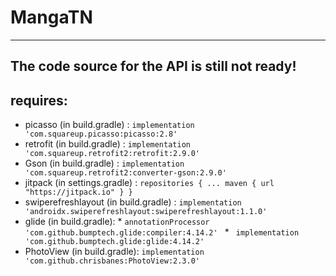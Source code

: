 # MangaTN
---
The code source for the API is still not ready!
----
## requires:
- picasso (in build.gradle) : `implementation 'com.squareup.picasso:picasso:2.8'`
- retrofit (in build.gradle) : `implementation 'com.squareup.retrofit2:retrofit:2.9.0'`
- Gson (in build.gradle) : `implementation 'com.squareup.retrofit2:converter-gson:2.9.0'`
- jitpack (in settings.gradle) : `repositories {
        ...
        maven { url "https://jitpack.io" }
    }`
- swiperefreshlayout (in build.gradle) : `implementation 'androidx.swiperefreshlayout:swiperefreshlayout:1.1.0'`
- glide (in build.gradle): * `annotationProcessor 'com.github.bumptech.glide:compiler:4.14.2' `
                           * ` implementation 'com.github.bumptech.glide:glide:4.14.2'`
- PhotoView (in build.gradle): `implementation 'com.github.chrisbanes:PhotoView:2.3.0'`
